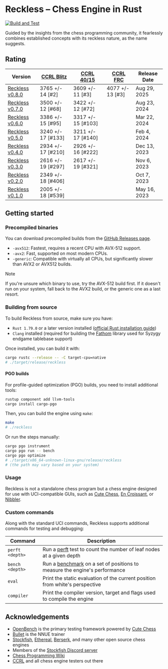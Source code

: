 # Reckless – Chess Engine in Rust

[![Build and Test](https://github.com/codedeliveryservice/Reckless/actions/workflows/rust.yml/badge.svg)](https://github.com/codedeliveryservice/Reckless/actions/workflows/rust.yml)

Guided by the insights from the chess programming community, it fearlessly
combines established concepts with its reckless nature, as the name suggests.

[uci]: https://en.wikipedia.org/wiki/Universal_Chess_Interface

## Rating

| Version                   | [CCRL Blitz][ccrl-404] | [CCRL 40/15][crrl-4015] | [CCRL FRC][ccrl-frc] | Release Date |
| ------------------------- | ---------------------- | ----------------------- | -------------------- | ------------ |
| [Reckless v0.8.0][v0.8.0] | 3765 +/- 14 [#2]       | 3609 +/- 11 [#3]        | 4077 +/- 13 [#3]     | Aug 29, 2025 |
| [Reckless v0.7.0][v0.7.0] | 3500 +/- 12 [#68]      | 3422 +/- 12 [#72]       |                      | Aug 23, 2024 |
| [Reckless v0.6.0][v0.6.0] | 3386 +/- 15 [#95]      | 3317 +/- 15 [#103]      |                      | Mar 22, 2024 |
| [Reckless v0.5.0][v0.5.0] | 3240 +/- 17 [#133]     | 3211 +/- 17 [#140]      |                      | Feb 4, 2024  |
| [Reckless v0.4.0][v0.4.0] | 2934 +/- 17 [#210]     | 2926 +/- 16 [#222]      |                      | Dec 13, 2023 |
| [Reckless v0.3.0][v0.3.0] | 2616 +/- 19 [#297]     | 2617 +/- 19 [#321]      |                      | Nov 6, 2023  |
| [Reckless v0.2.0][v0.2.0] | 2349 +/- 18 [#406]     |                         |                      | Oct 7, 2023  |
| [Reckless v0.1.0][v0.1.0] | 2005 +/- 18 [#539]     |                         |                      | May 16, 2023 |

[v0.1.0]: https://github.com/codedeliveryservice/Reckless/releases/tag/v0.1.0
[v0.2.0]: https://github.com/codedeliveryservice/Reckless/releases/tag/v0.2.0
[v0.3.0]: https://github.com/codedeliveryservice/Reckless/releases/tag/v0.3.0
[v0.4.0]: https://github.com/codedeliveryservice/Reckless/releases/tag/v0.4.0
[v0.5.0]: https://github.com/codedeliveryservice/Reckless/releases/tag/v0.5.0
[v0.6.0]: https://github.com/codedeliveryservice/Reckless/releases/tag/v0.6.0
[v0.7.0]: https://github.com/codedeliveryservice/Reckless/releases/tag/v0.7.0
[v0.8.0]: https://github.com/codedeliveryservice/Reckless/releases/tag/v0.8.0
[ccrl-404]: https://www.computerchess.org.uk/ccrl/404/cgi/compare_engines.cgi?class=Single-CPU+engines&only_best_in_class=on
[crrl-4015]: https://www.computerchess.org.uk/ccrl/4040/cgi/compare_engines.cgi?class=Single-CPU+engines&only_best_in_class=on
[ccrl-frc]: https://www.computerchess.org.uk/ccrl/404FRC/

## Getting started

### Precompiled binaries

You can download precompiled builds from the [GitHub Releases page](https://github.com/codedeliveryservice/Reckless/releases).

- `-avx512`: Fastest, requires a recent CPU with AVX-512 support.
- `-avx2`: Fast, supported on most modern CPUs.
- `-generic`: Compatible with virtually all CPUs, but significantly slower than AVX2 or AVX512 builds.

> [!NOTE]
> If you're unsure which binary to use, try the AVX-512 build first. If it doesn't run on your system, fall back to the AVX2 build, or the generic one as a last resort.

[microarchitecture]: https://en.wikipedia.org/wiki/X86-64#Microarchitecture_levels

### Building from source

To build Reckless from source, make sure you have:

- `Rust 1.79.0` or a later version installed ([official Rust installation guide](https://www.rust-lang.org/tools/install))
- `Clang` installed (required for building the [Fathom](https://github.com/jdart1/Fathom) library used for Syzygy endgame tablebase support)

Once installed, you can build it with:

```bash
cargo rustc --release -- -C target-cpu=native
# ./target/release/reckless
```

#### PGO builds

For profile-guided optimization (PGO) builds, you need to install additional tools:

```bash
rustup component add llvm-tools
cargo install cargo-pgo
```

Then, you can build the engine using `make`:

```bash
make
# ./reckless
```

Or run the steps manually:

```bash
cargo pgo instrument
cargo pgo run -- bench
cargo pgo optimize
# ./target/x86_64-unknown-linux-gnu/release/reckless
# (the path may vary based on your system)
```

### Usage

Reckless is not a standalone chess program but a chess engine designed for use with UCI-compatible GUIs,
such as [Cute Chess](https://github.com/cutechess/cutechess), [En Croissant](https://encroissant.org),
or [Nibbler](https://github.com/rooklift/nibbler).

### Custom commands

Along with the standard UCI commands, Reckless supports additional commands for testing and debugging:

| Command         | Description                                                                        |
| --------------- | ---------------------------------------------------------------------------------- |
| `perft <depth>` | Run a [perft][perft] test to count the number of leaf nodes at a given depth       |
| `bench <depth>` | Run a [benchmark][bench] on a set of positions to measure the engine's performance |
| `eval`          | Print the static evaluation of the current position from white's perspective       |
| `compiler`      | Print the compiler version, target and flags used to compile the engine            |

[perft]: https://www.chessprogramming.org/Perft
[bench]: /src/tools/bench.rs

## Acknowledgements

- [OpenBench](https://github.com/AndyGrant/OpenBench) is the primary testing framework powered by [Cute Chess](https://github.com/cutechess/cutechess)
- [Bullet](https://github.com/jw1912/bullet) is the NNUE trainer
- [Stockfish](https://github.com/official-stockfish/Stockfish), [Ethereal](https://github.com/AndyGrant/Ethereal), [Berserk](https://github.com/jhonnold/berserk), and many other open source chess engines
- Members of the [Stockfish Discord server](https://discord.gg/GWDRS3kU6R)
- [Chess Programming Wiki](https://www.chessprogramming.org/Main_Page)
- [CCRL](https://www.computerchess.org.uk/ccrl/) and all chess engine testers out there
